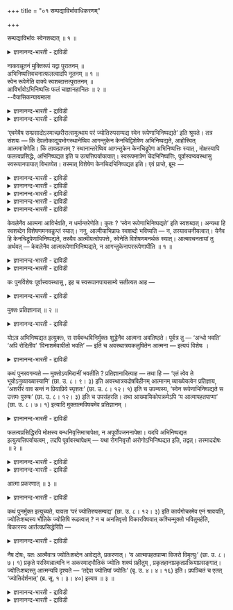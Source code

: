 +++
title = "०१ सम्पद्याविर्भावाधिकरणम्"

+++

सम्पद्याविर्भावः स्वेनशब्दात् ॥ १ ॥  
<details><summary>ज्ञानानन्द-भारती - द्राविडी</summary>

सम्बत्याआविर्बाव: स्वेन सप्तात् ॥ १ ॥
</details>

नाकवन्नूतनं मुक्तिरूपं यद्वा पुरातनम् ॥  
अभिनिष्पत्तिवचनात्फलत्वादपि नूतनम् ॥ १ ॥  
स्वेन रूपेणेति वाक्ये स्वशब्दात्तत्पुरातनम् ॥  
आविर्भावोऽभिनिष्पत्तिः फलं चाज्ञानहानितः ॥ २ ॥  
--वैयासिकन्यायमाला

<details><summary>ज्ञानानन्द-भारती - द्राविडी</summary>

मुक्तियिऩ् रूबम् स्वर्क्कम् पोल पुदिदाग एऱ्पडुवदा? अल्लदु मुऩ् इरुन्दु
ताऩा? "आगिऱाऩ्" ऎऩ्ऱ वसऩमिरुप् पदालुम्, पलऩागविरुप्पदालुम् पुदिदु ताऩ्।
</details>

<details><summary>ज्ञानानन्द-भारती - द्राविडी</summary>

"तऩ् रूबत्तुडऩ्" ऎऩ्ऱ वाक्कियत्तिल् "तऩ्" ऎऩ्ऱ सप्तमिरुप्पदाल्, अदु
मुऩ्ऩिरुन्ददु ताऩ्। "आवदु" ऎऩ्बदु वॆळियिल् वरुवदु ताऩ्। अक्ञाऩम्
नासमडैवदाल् पलऩ् (ऎऩ्ऱु सॊल्लप्पडुगिऱदु)।
</details>

‘एवमेवैष सम्प्रसादोऽस्माच्छरीरात्समुत्थाय परं ज्योतिरुपसम्पद्य स्वेन
रूपेणाभिनिष्पद्यते’ इति श्रूयते। तत्र संशयः — किं
देवलोकाद्युपभोगस्थानेष्विव आगन्तुकेन केनचिद्विशेषेण अभिनिष्पद्यते,
आहोस्वित् आत्ममात्रेणेति। किं तावत्प्राप्तम् ? स्थानान्तरेष्विव
आगन्तुकेन केनचिद्रूपेण अभिनिष्पत्तिः स्यात् , मोक्षस्यापि
फलत्वप्रसिद्धेः, अभिनिष्पद्यत इति च उत्पत्तिपर्यायत्वात्। स्वरूपमात्रेण
चेदभिनिष्पत्तिः, पूर्वास्वप्यवस्थासु स्वरूपानपायात् विभाव्येत। तस्मात्
विशेषेण केनचिदभिनिष्पद्यत इति। एवं प्राप्ते, ब्रूमः —

<details><summary>ज्ञानानन्द-भारती - द्राविडी</summary>

(नाऩ्गावदु पलात्यायत्तिल् ४वदु पादत्तिल् मुदलिल् मिगच्चिऱन्ददाऩ
परवित्यैयाल् एऱ्पडुगिऱ निर्विसेष पिरह्मात्मबावत्तै सॊल्गिऱार्। पिऩ्ऩाल्
पिरह्मोबासगर्गळ् पोगिऱ पिरह्म लोगत्तिल् अवर्गळुक्कु एऱ्पडुम् पोगङ्गळैक्
कूऱुगिऱार्।
</details>

<details><summary>ज्ञानानन्द-भारती - द्राविडी</summary>

ञाऩि पिरह्मत्तैयडैन्दु मुत्तऩागिऱाऩ् ऎऩ्ऱ सुरुदि कूऱुगिऱदु। इन्द मुक्ति
निलै जीवऩुक्कु मुऩ्ऩालेये इरुक्किऱदा अल्लदु अङ्गे पुदिदाग एऱ्पडुगिऱदा
ऎऩ्ऱु सन्देहम् उण्डागिऱदु आगिऱाऩ् ऎऩ्ऱु कूऱुवदाल् पुदिदाग एऱ्पडुगिऱदु।
मुऩ्ऩालेये इरुक्कुमाऩाल् अदु ञाऩत्तिऩ् पलऩागादु ऎऩ्ऱु पूर्वबक्षम्।
</details>

<details><summary>ज्ञानानन्द-भारती - द्राविडी</summary>

तऩ् स्वरूबमाग आगिऱाऩ् ऎऩ्ऱु कूऱि इरुप्पदाल् मुक्ति स्वरूबम् मुऩ्ऩालेये
इरुक्किऱदु। अदु अक्ञा ऩत्ताल् मऱैन्दिरुन्ददु। ञाऩत्ताल् वॆळिप्पडुगिऱदु।
पिरह्ममागवे इरुक्कुम् जीवऩ् अदै अऱियामल् वरुन्दि अदैयऱिन्ददुम् पिरह्म
स्वरूबमाग इरुक्कि ऱाऩ्। अक्ञाऩ निविरुत्तियुम् आनन्दाविर्बावमुम् पलऩ्
ऎऩ्ऱु सित्तान्दम्)।
</details>

<details><summary>ज्ञानानन्द-भारती - द्राविडी</summary>

"इदु पोलवे नऩ्गु तॆळिवडैन्द इवऩ् इन्द सरीरत्तिलिरुन्दु नऩ्गु
वॆळिक्किळम्बि मेलाऩ ज्योदिसै अडैन्दु तऩ् स्वरूबमाग आगिऱाऩ्”
(सान्।VIII-१२-३) ऎऩ्ऱु सॊल्लप्पडुगिऱदु। अदिल् तेव लोगम् मुदलाऩ पोग
स्ताऩङ्गळिल् पोल। पुदिदाग वन्द एदेऩुम् विसेषत्तुडऩ् एऱ्पडुगिऱाऩा?
अल्लदु, तऩ् स्वरूबमाग मट्टुम्दाऩा? ऎऩ्ऱु सन्देहम्।
</details>

<details><summary>ज्ञानानन्द-भारती - द्राविडी</summary>

पूर्वबक्षम्: ऎदु नियायम्? मऱ्ऱ स्ताऩङ्गळिल् पोल, पुदिदाग वरुम् एदेऩुम्
रूबत्तुडऩ् आगिऱाऩ् ऎऩ्ऱु इरुक्कलाम्। मोक्षमुम्गूड पलऩ् ऎऩ्ऱ
तऩ्मैयुळ्ळदाग पिरसित्तियिरुप्पदाल्। "एऱ्पडुगिऱाऩ्” ऎऩ्बदुम्
उत्पत्तियॆऩ्बदऱ्कु समाऩमायिरुप्पदाल्। स्वरूब मात्तिरमाग एऱ्पडुवदु
ऎऩ्ऱाल्, मुऩ्ऩुळ्ळ निलैगळिलुम् कूड स्वरूम् विलगादबडियिऩाल् अऱियप्पडुम्।
आगैयाल् एदो ऒरु विसेषत्तुडऩ् एऱ्पडुगिऱाऩ् ऎऩ्ऱु।
</details>

केवलेनैव आत्मना आविर्भवति, न धर्मान्तरेणेति। कुतः ? ‘स्वेन
रूपेणाभिनिष्पद्यते’ इति स्वशब्दात्। अन्यथा हि स्वशब्देन विशेषणमनवकॢप्तं
स्यात्। ननु, आत्मीयाभिप्रायः स्वशब्दो भविष्यति — न, तस्यावचनीयत्वात्।
येनैव हि केनचिद्रूपेणाभिनिष्पद्यते, तस्यैव आत्मीयत्वोपपत्तेः, स्वेनेति
विशेषणमनर्थकं स्यात्। आत्मवचनतायां तु अर्थवत् — केवलेनैव
आत्मरूपेणाभिनिष्पद्यते, न आगन्तुकेनापररूपेणापीति ॥ १ ॥

<details><summary>ज्ञानानन्द-भारती - द्राविडी</summary>

सित्तान्दम्: इव्विदम् वरुम् पोदु सॊल्गिऱोम्। तऩित्त आत्मावागवे
आविर्बविक्किऱाऩ्। वेऱु विसेषत् तुडऩ् इल्लै। ऎऩ्ऱु, एऩ्? “तऩ् स्वरूबमाग
एऱ्पडुगि ऱाऩ्” ऎऩ्ऱु “तऩ्" ऎऩ्गिऱ सप्तमिरुप्पदिऩाल्। अप्पडि
यिल्लैयाऩाल्, तऩ् ऎऩ्ऱ सप्तत्तिऩाल् विसेष णम् पोट्टिरुप्पदु
पिरयोजऩमऱ्ऱदाग आगिविडुमल्लवा?
</details>

<details><summary>ज्ञानानन्द-भारती - द्राविडी</summary>

तऩ् ऎऩ्ऱसप्तम् “तऩ्ऩैच्चेर्न्द” ऎऩ्ऱ अबिप्राय मुळ्ळदाग इरुक्कलामे? अदु
सरियल्ल, अदै सॊल्व तऱ्कु अवसियमिल्लै; ऎन्द एदेऩुम् रूबत्तुडऩ
एऱ्पडुगिऱाऩो अदुवे तऩ्ऩुडैयदाग इरुप्पदु पॊरुन्दुमादलाल् "तऩ्” ऎऩ्ऱ
विसेषणम् अर्त्त मऱ्ऱदाग आगिविडुम्। तऩ्ऩैच् चॊल्गिऱदु ऎऩ्ऱालो, तऩित्तुळ्ळ
तऩ् स्वरूबमाग एऱ्पडुगिऱाऩ्, पुदिदाग वन्द वेऱु रूबत्तिऩाल् इल्लै। ऎऩ्ऱु
अर्त्तमुळ्ळ ताग इरुक्कुम्।
</details>

कः पुनर्विशेषः पूर्वास्ववस्थासु , इह च स्वरूपानपायसाम्ये सतीत्यत आह —

<details><summary>ज्ञानानन्द-भारती - द्राविडी</summary>

मुऩ्ऩुळ्ळ निलैगळिलुम् इप्पॊऴुदुम् स्वरूबम् विलगादु ऎऩ्बदु
समाऩमायिरुक्कैयिल् ऎऩ्ऩ विसेषम्? ऎऩ्बदऱ्कु सॊल्लुगिऱार्:-
</details>

मुक्तः प्रतिज्ञानात् ॥ २ ॥  
<details><summary>ज्ञानानन्द-भारती - द्राविडी</summary>

मुक्त: प्रदिज्ञानात् ॥ २ ॥
</details>

योऽत्र अभिनिष्पद्यत इत्युक्तः, स सर्वबन्धविनिर्मुक्तः शुद्धेनैव आत्मना
अवतिष्ठते। पूर्वत्र तु — ‘अन्धो भवति’ ‘अपि रोदितीव’ ‘विनाशमेवापीतो
भवति’ — इति च अवस्थात्रयकलुषितेन आत्मना — इत्ययं विशेषः ।

<details><summary>ज्ञानानन्द-भारती - द्राविडी</summary>

ऎवऩ् इङ्गे एऱ्पडुगिऱाऩ् ऎऩ्ऱु सॊल्लप् पट्टिरुक्किऱाऩो, अवऩ् ऎल्ला
कट्टुगळिलिरुन्दुम् नऩ्गु मीदमऩ्ऩियिल् विडुबट्टु सुत्तमाऩ स्वरूबत्तुड
ऩेये निलैक्किऱाऩ्। मुऩ्ऩालो (जाक्किरत्तिल्) कुरुडऩागवुम् आगिविडुगिऱाऩ्,
(स्वप्ऩत्तिल्) अऴुवदु पोलवुम् आगिऱाऩ्, (तूक्कत्तिल्) नासत्तैये अडैन्द
वऩाग आगिऱाऩ् ऎऩ्गिऱबडि मूऩ्ऱु निलैगळाल् अऴुक् केऱिऩ आत्मावुडऩ् इरुन्दाऩ्
ऎऩ्बदु इन्द विसेषम्।
</details>

कथं पुनरवगम्यते — मुक्तोऽयमिदानीं भवतीति ? प्रतिज्ञानादित्याह — तथा हि —
‘एतं त्वेव ते भूयोऽनुव्याख्यास्यामि’ (छा. उ. ८। ९। ३) इति
अवस्थात्रयदोषविहीनम् आत्मानम् व्याख्येयत्वेन प्रतिज्ञाय, ‘अशरीरं वाव
सन्तं न प्रियाप्रिये स्पृशतः’ (छा. उ. ८। १२। १) इति च उपन्यस्य, ‘स्वेन
रूपेणाभिनिष्पद्यते स उत्तमः पुरुषः’ (छा. उ. ८। १२। ३) इति च उपसंहरति।
तथा आख्यायिकोपक्रमेऽपि ‘य आत्मापहतपाप्मा’ (छा. उ. ८। ७। १) इत्यादि
मुक्तात्मविषयमेव प्रतिज्ञानम् ।

<details><summary>ज्ञानानन्द-भारती - द्राविडी</summary>

इवऩ् इप्पॊऴुदु विडुबट्टवऩाग इरुक्किऱाऩ् ऎऩ्बदु ऎप्पडि अऱियप्पडुगिऱदु
ऎऩ्ऱाल् "पिरदिक्ञै यिरुप्पदाल्” ऎऩ्गिऱार्। अप्पडिये "इवरैये उऩक्कु
मऱुबडियुम् ऎडुत्तुच् चॊल्गिऱेऩ्" (सान्।VIII-९-३ ; VIII-१०- ४;VIII-११-३)
ऎऩ्ऱु मूऩ्ऱु निलैगळिलुमुळ्ळ तोषमऱ्ऱ वराऩ आत्मावै नऩ्गु सॊल्ल वेण्डियवराग
पिरदिक्ञै सॆय्दु, “सरीरमिल्लामलिरुक्किऱवऩै पिरियम् पिरियमऱ्ऱदु इरण्डुम्
तॊडवे तॊडादु” (सान्।VIII-१२-१) ऎऩ्ऱु विस्तरित्तु, “तऩ्ऩुडैय स्वरूबमाग
एऱ्पडुगि ऱार्। अवर् मेलाऩ पुरुषर्” (सान्।VIII-१२-३) ऎऩ्ऱु मुडिक्किऱार्।
अप्पडिये कदै आरम्बत्तिलुम्गूड “ऎन्द आत्मा पाबमऱ्ऱवरो" (सान्।VIII-७-१)
ऎऩ्बदु मुदलियदुम् विडुबट्ट आत्मावै विषयमायुळ्ळ पिरदिक्ञै।
</details>

फलत्वप्रसिद्धिरपि मोक्षस्य बन्धनिवृत्तिमात्रापेक्षा, न
अपूर्वोपजननापेक्षा। यदपि अभिनिष्पद्यत इत्युत्पत्तिपर्यायत्वम् , तदपि
पूर्वावस्थापेक्षम् — यथा रोगनिवृत्तौ अरोगोऽभिनिष्पद्यत इति, तद्वत्।
तस्माददोषः ॥ २ ॥

<details><summary>ज्ञानानन्द-भारती - द्राविडी</summary>

पलऩ् ऎऩ्गिऱ पिरसित्तियुम् मोक्षत्तिऱ्कु कट्टु निविरुत्ति यावदिल्
मात्तिरम् अबेक्षै, पुदिदाग एदो उण्डावदिल् अबेक्षैयिल्लै।
</details>

<details><summary>ज्ञानानन्द-भारती - द्राविडी</summary>

एऱ्पडुगिऱाऩ् ऎऩ्बदु उत्पत्तियॆऩ्बदऱ्कु समाऩम् ऎऩ्ऱिरुन्दबोदिलुम् अदुवुम्
मुऩ् निलैयै उत्तेसित्तु ऎप्पडि रोगम् निविरुत्तियागुम्बोदु “रोगमऱ्ऱवऩाग
आगिविट्टाऩ्” ऎऩ्बदुवो अदुबोल। आगैयाल् तोषमिल्लै।
</details>

आत्मा प्रकरणात् ॥ ३ ॥  
<details><summary>ज्ञानानन्द-भारती - द्राविडी</summary>

आत्मा प्रगरणात् ॥ ३ ॥
</details>

कथं पुनर्मुक्त इत्युच्यते, यावता ‘परं ज्योतिरुपसम्पद्य’ (छा. उ. ८। १२।
३) इति कार्यगोचरमेव एनं श्रावयति, ज्योतिःशब्दस्य भौतिके ज्योतिषि
रूढत्वात् ? न च अनतिवृत्तो विकारविषयात् कश्चिन्मुक्तो भवितुमर्हति,
विकारस्य आर्तत्वप्रसिद्धेरिति —

<details><summary>ज्ञानानन्द-भारती - द्राविडी</summary>

“मेलाऩ ज्योदिसै अडैन्दु" (सान्।VIII-१२-३)ऎऩ्ऱु कारियत्तै विषयीगरिक्किऱ
इदैये सॊल्लुम् पोदु, ऎप्पडि "विडुबट्टवऩ्" ऎऩ्ऱु सॊल्लप्पडुगिऱदु?
ज्योदिस् ऎऩ्ऱ सप्तम् पूदङ्गळिल् सेर्न्द ज्योदिसिल् रूडियाय्
(पिरसित्तियाय्) इरुप्पदाल्। कार्य विषयत्ति लिरुन्दु मेल् पोगादवऩ् यारुम्
"विडुबट्टवऩ्" ऎऩ्ऱु आग मुडियादु। कारियम् तुक्कत्तऩ्मैयुळ्ळ तॆऩ्बदु
पिरसित्तमागैयाल् ऎऩ्ऱु।
</details>

नैष दोषः, यतः आत्मैवात्र ज्योतिःशब्देन आवेद्यते, प्रकरणात्। ‘य
आत्मापहतपाप्मा विजरो विमृत्युः’ (छा. उ. ८। ७। १) प्रकृते
परस्मिन्नात्मनि न अकस्माद्भौतिकं ज्योतिः शक्यं ग्रहीतुम् ,
प्रकृतहानाप्रकृतप्रक्रियाप्रसङ्गात्। ज्योतिःशब्दस्तु आत्मन्यपि दृश्यते
— ‘तद्देवा ज्योतिषां ज्योतिः’ (बृ. उ. ४। ४। १६) इति। प्रपञ्चितं च
एतत् ‘ज्योतिर्दर्शनात्’ (ब्र. सू. १। ३। ४०) इत्यत्र ॥ ३ ॥

<details><summary>ज्ञानानन्द-भारती - द्राविडी</summary>

इदु तोषमिल्लै एऩॆऩ्ऱाल्, पिरगरणत्ति ऩाल् इङ्गे ज्योदिस् ऎऩ्ऱ
सप्तत्तिऩाल् आत्मादाऩ् तॆरिविक्कप्पडुगिऱदु। ऎन्द आत्मा पाबमऱ्ऱवरो,
जरैयऱ्ऱवरो, मरणमऱ्ऱवरो, (सान्।VIII;७-१) ऎऩ्ऱ मेलाऩ आत्मा
पिरगिरुदमायिरुक्कुम्बोदु, कारणमऩ् ऩियिल् पूदसम्बन्दमाऩ ज्योदिस्
किरहिक्कक् कूडिय तिल्लै। पिरगिरुदत्तै विट्टदागवुम् पिरगिरुदमिल्ला तदै
ऎडुत्तुक् कॊण्डदागवुम् आगुमाऩदिऩाल्।
</details>

<details><summary>ज्ञानानन्द-भारती - द्राविडी</summary>

ज्योदिस् सप्तमो आत्मा विषयत्तिलुम् काण्गिऱदु। "तेवर्गळ्
ज्योदिस्कळुक्कुम् ज्योदियाऩ अदै” (पिरुहत्।IV-४-१६) ऎऩ्ऱु इव्विषयम् "ज्यो
तिस्, काण्बदाल्" (सूत्रम्।I-३-४०) ऎऩ्ऱविडत्तिल्
विस्तरिक्कप्पट्टिरुक्किऱदु।
</details>

